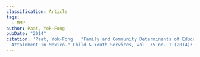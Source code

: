 ```yaml
---
classification: Article
tags:
  - MMP
author: Paat, Yok-Fong
pubDate: "2014"
citation: 'Paat, Yok-Fong	"Family and Community Determinants of Educational
  Attainment in Mexico." Child & Youth Services, vol. 35 no. 1 (2014): 61-87.'
---
```

